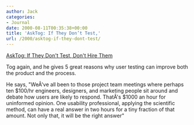 ```yaml
---
author: Jack
categories:
- Journal
date: 2000-08-11T00:35:38+00:00
title: 'AskTog: If They Don’t Test,'
url: /2000/asktog-if-they-dont-test/
---
```


[AskTog: If They Don't Test, Don't Hire Them][1]

Tog again, and he gives 5 great reasons why user testing can improve both the product and the process.

He says, "We&#194;'ve all been to those project team meetings where perhaps ten $100/hr engineers, designers, and marketing people sit around and debate how users are likely to respond. That&#194;'s $1000 an hour for uninformed opinion. One usability professional, applying the scientific method, can have a real answer in two hours for a tiny fraction of that amount. Not only that, it will be the right answer"

 [1]: http://www.asktog.com/columns/037TestOrElse.html